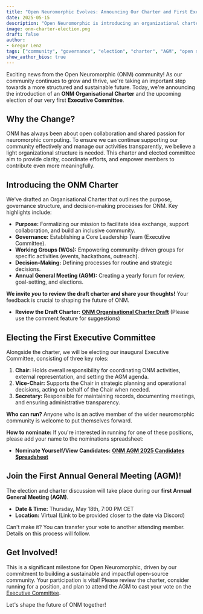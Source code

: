 ```yaml
---
title: "Open Neuromorphic Evolves: Announcing Our Charter and First Executive Committee Election"
date: 2025-05-15
description: "Open Neuromorphic is introducing an organizational charter and holding its first Executive Committee elections to foster growth and collaboration. Learn more and get involved!"
image: onm-charter-election.png 
draft: false
author: 
- Gregor Lenz
tags: ["community", "governance", "election", "charter", "AGM", "open source"]
show_author_bios: true
---
```


Exciting news from the Open Neuromorphic (ONM) community! As our community continues to grow and thrive, we're taking an important step towards a more structured and sustainable future. Today, we're announcing the introduction of an **ONM Organisational Charter** and the upcoming election of our very first **Executive Committee**.

## Why the Change?

ONM has always been about open collaboration and shared passion for neuromorphic computing. To ensure we can continue supporting our community effectively and manage our activities transparently, we believe a light organizational structure is needed. This charter and elected committee aim to provide clarity, coordinate efforts, and empower members to contribute even more meaningfully.

## Introducing the ONM Charter

We've drafted an Organisational Charter that outlines the purpose, governance structure, and decision-making processes for ONM. Key highlights include:

*   **Purpose:** Formalizing our mission to facilitate idea exchange, support collaboration, and build an inclusive community.
*   **Governance:** Establishing a Core Leadership Team (Executive Committee).
*   **Working Groups (WGs):** Empowering community-driven groups for specific activities (events, hackathons, outreach).
*   **Decision-Making:** Defining processes for routine and strategic decisions.
*   **Annual General Meeting (AGM):** Creating a yearly forum for review, goal-setting, and elections.

**We invite *you* to review the draft charter and share your thoughts!** Your feedback is crucial to shaping the future of ONM.

*   **Review the Draft Charter:** [**ONM Organisational Charter Draft**](https://docs.google.com/document/d/1zvjpQz9QQeo76SWsHTQdrkxXAvF6UlYOyJQYG3-8Zd4/edit?usp=drivesdk) (Please use the comment feature for suggestions)

## Electing the First Executive Committee

Alongside the charter, we will be electing our inaugural Executive Committee, consisting of three key roles:

1.  **Chair:** Holds overall responsibility for coordinating ONM activities, external representation, and setting the AGM agenda.
2.  **Vice-Chair:** Supports the Chair in strategic planning and operational decisions, acting on behalf of the Chair when needed.
3.  **Secretary:** Responsible for maintaining records, documenting meetings, and ensuring administrative transparency.

**Who can run?** Anyone who is an active member of the wider neuromorphic community is welcome to put themselves forward.

**How to nominate:** If you're interested in running for one of these positions, please add your name to the nominations spreadsheet:

*   **Nominate Yourself/View Candidates:** [**ONM AGM 2025 Candidates Spreadsheet**](https://docs.google.com/spreadsheets/d/1KOqMB0fnD3AoEALp3CrUygVpTP7SuX2Ekhwa0O5aUpI/edit?gid=0#gid=0)

## Join the First Annual General Meeting (AGM)!

The election and charter discussion will take place during our **first Annual General Meeting (AGM)**.

*   **Date & Time:** Thursday, May 18th, 7:00 PM CET
*   **Location:** Virtual (Link to be provided closer to the date via Discord)

Can't make it? You can transfer your vote to another attending member. Details on this process will follow.

## Get Involved!

This is a significant milestone for Open Neuromorphic, driven by our commitment to building a sustainable and impactful open-source community. Your participation is vital! Please review the charter, consider running for a position, and plan to attend the AGM to cast your vote on the [Executive Committee](/neuromorphic-computing/initiatives/executive-committee/).

Let's shape the future of ONM together!
